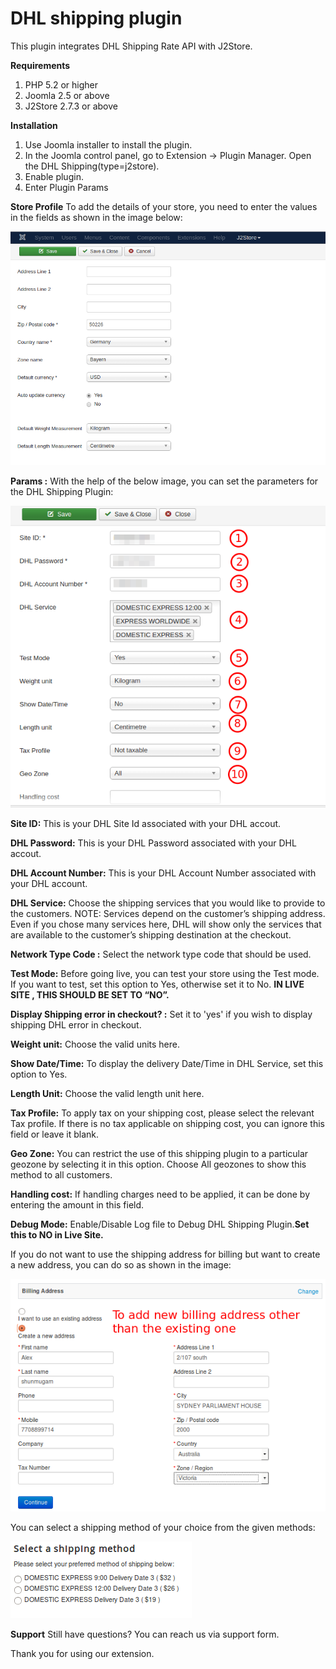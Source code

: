 # DHL shipping plugin

This plugin integrates DHL Shipping Rate API with J2Store.

**Requirements**

1. PHP 5.2 or higher
2. Joomla 2.5 or above
3. J2Store 2.7.3 or above

**Installation**

1. Use Joomla installer to install the plugin.
2. In the Joomla control panel, go to Extension -&gt; Plugin Manager. Open the DHL Shipping\(type=j2store\).
3. Enable plugin.
4. Enter Plugin Params

**Store Profile** To add the details of your store, you need to enter the values in the fields as shown in the image below:

![](../.gitbook/assets/dhl_new_02.png)

**Params :** With the help of the below image, you can set the parameters for the DHL Shipping Plugin:

![](../.gitbook/assets/dhl_new_04.png)

**Site ID:** This is your DHL Site Id associated with your DHL accout.

**DHL Password:** This is your DHL Password associated with your DHL accout.

**DHL Account Number:** This is your DHL Account Number associated with your DHL account.

**DHL Service:** Choose the shipping services that you would like to provide to the customers. NOTE: Services depend on the customer’s shipping address. Even if you chose many services here, DHL will show only the services that are available to the customer’s shipping destination at the checkout.

**Network Type Code :** Select the network type code that should be used.

**Test Mode:** Before going live, you can test your store using the Test mode. If you want to test, set this option to Yes, otherwise set it to No. **IN LIVE SITE , THIS SHOULD BE SET TO “NO”.**

**Display Shipping error in checkout? :** Set it to 'yes' if you wish to display shipping DHL error in checkout.

**Weight unit:** Choose the valid units here.

**Show Date/Time:** To display the delivery Date/Time in DHL Service, set this option to Yes.

**Length Unit:** Choose the valid length unit here.

**Tax Profile:** To apply tax on your shipping cost, please select the relevant Tax profile. If there is no tax applicable on shipping cost, you can ignore this field or leave it blank.

**Geo Zone:** You can restrict the use of this shipping plugin to a particular geozone by selecting it in this option. Choose All geozones to show this method to all customers.

**Handling cost:** If handling charges need to be applied, it can be done by entering the amount in this field.

**Debug Mode:** Enable/Disable Log file to Debug DHL Shipping Plugin.**Set this to NO in Live Site.**

If you do not want to use the shipping address for billing but want to create a new address, you can do so as shown in the image:

![](../.gitbook/assets/dhl3.png)

You can select a shipping method of your choice from the given methods:

![](../.gitbook/assets/dhl4.png)

**Support** Still have questions? You can reach us via support form.

Thank you for using our extension.

